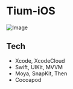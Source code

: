 # Tium-iOS
![Image](https://github.com/user-attachments/assets/cb95c0bc-46d3-40f5-8ef6-39128717e91d)


## Tech
- Xcode, XcodeCloud
- Swift, UIKit, MVVM
- Moya, SnapKit, Then
- Cocoapod 
